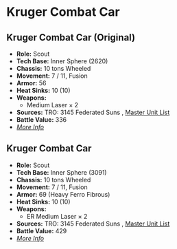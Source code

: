 # Kruger Combat Car 

## Kruger Combat Car (Original) 

- **Role:** Scout 
- **Tech Base:** Inner Sphere (2620) 
- **Chassis:** 10 tons Wheeled 
- **Movement:** 7 / 11, Fusion 
- **Armor:** 56 
- **Heat Sinks:** 10 (10) 
- **Weapons:** 
  - Medium Laser × 2 
- **Sources:** TRO: 3145 Federated Suns , [Master Unit List](http://masterunitlist.info/Unit/Details/6312) 
- **Battle Value:** 336 
- [*More Info*](kruger_combat_car/kruger_combat_car_original.md) 

## Kruger Combat Car 

- **Role:** Scout 
- **Tech Base:** Inner Sphere (3091) 
- **Chassis:** 10 tons Wheeled 
- **Movement:** 7 / 11, Fusion 
- **Armor:** 69 (Heavy Ferro Fibrous) 
- **Heat Sinks:** 10 (10) 
- **Weapons:** 
  - ER Medium Laser × 2 
- **Sources:** TRO: 3145 Federated Suns , [Master Unit List](http://masterunitlist.info/Unit/Details/6311) 
- **Battle Value:** 429 
- [*More Info*](kruger_combat_car/kruger_combat_car.md) 

